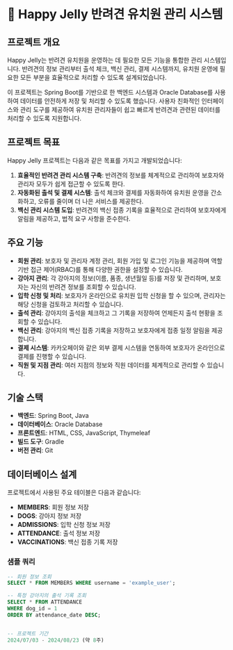 # 🐾 Happy Jelly 반려견 유치원 관리 시스템

## 프로젝트 개요

Happy Jelly는 반려견 유치원을 운영하는 데 필요한 모든 기능을 통합한 관리 시스템입니다. 반려견의 정보 관리부터 출석 체크, 백신 관리, 결제 시스템까지, 유치원 운영에 필요한 모든 부분을 효율적으로 처리할 수 있도록 설계되었습니다.

이 프로젝트는 Spring Boot를 기반으로 한 백엔드 시스템과 Oracle Database를 사용하여 데이터를 안전하게 저장 및 처리할 수 있도록 했습니다. 사용자 친화적인 인터페이스와 관리 도구를 제공하여 유치원 관리자들이 쉽고 빠르게 반려견과 관련된 데이터를 처리할 수 있도록 지원합니다.

## 프로젝트 목표

Happy Jelly 프로젝트는 다음과 같은 목표를 가지고 개발되었습니다:

1. **효율적인 반려견 관리 시스템 구축**: 반려견의 정보를 체계적으로 관리하여 보호자와 관리자 모두가 쉽게 접근할 수 있도록 한다.
2. **자동화된 출석 및 결제 시스템**: 출석 체크와 결제를 자동화하여 유치원 운영을 간소화하고, 오류를 줄이며 더 나은 서비스를 제공한다.
3. **백신 관리 시스템 도입**: 반려견의 백신 접종 기록을 효율적으로 관리하여 보호자에게 알림을 제공하고, 법적 요구 사항을 준수한다.

## 주요 기능

- **회원 관리**: 보호자 및 관리자 계정 관리, 회원 가입 및 로그인 기능을 제공하며 역할 기반 접근 제어(RBAC)를 통해 다양한 권한을 설정할 수 있습니다.
- **강아지 관리**: 각 강아지의 정보(이름, 품종, 생년월일 등)를 저장 및 관리하며, 보호자는 자신의 반려견 정보를 조회할 수 있습니다.
- **입학 신청 및 처리**: 보호자가 온라인으로 유치원 입학 신청을 할 수 있으며, 관리자는 해당 신청을 검토하고 처리할 수 있습니다.
- **출석 관리**: 강아지의 출석을 체크하고 그 기록을 저장하여 언제든지 출석 현황을 조회할 수 있습니다.
- **백신 관리**: 강아지의 백신 접종 기록을 저장하고 보호자에게 접종 일정 알림을 제공합니다.
- **결제 시스템**: 카카오페이와 같은 외부 결제 시스템을 연동하여 보호자가 온라인으로 결제를 진행할 수 있습니다.
- **직원 및 지점 관리**: 여러 지점의 정보와 직원 데이터를 체계적으로 관리할 수 있습니다.

## 기술 스택

- **백엔드**: Spring Boot, Java
- **데이터베이스**: Oracle Database
- **프론트엔드**: HTML, CSS, JavaScript, Thymeleaf
- **빌드 도구**: Gradle
- **버전 관리**: Git

## 데이터베이스 설계

프로젝트에서 사용된 주요 테이블은 다음과 같습니다:

- **MEMBERS**: 회원 정보 저장
- **DOGS**: 강아지 정보 저장
- **ADMISSIONS**: 입학 신청 정보 저장
- **ATTENDANCE**: 출석 정보 저장
- **VACCINATIONS**: 백신 접종 기록 저장

### 샘플 쿼리

```sql
-- 회원 정보 조회
SELECT * FROM MEMBERS WHERE username = 'example_user';

-- 특정 강아지의 출석 기록 조회
SELECT * FROM ATTENDANCE 
WHERE dog_id = 1 
ORDER BY attendance_date DESC;


-- 프로젝트 기간
2024/07/03 - 2024/08/23 (약 8주)
